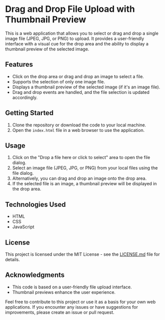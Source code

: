 # Drag and Drop File Upload with Thumbnail Preview

This is a web application that allows you to select or drag and drop a single image file (JPEG, JPG, or PNG) to upload. It provides a user-friendly interface with a visual cue for the drop area and the ability to display a thumbnail preview of the selected image.

## Features

- Click on the drop area or drag and drop an image to select a file.
- Supports the selection of only one image file.
- Displays a thumbnail preview of the selected image (if it's an image file).
- Drag and drop events are handled, and the file selection is updated accordingly.

## Getting Started

1. Clone the repository or download the code to your local machine.
2. Open the `index.html` file in a web browser to use the application.

## Usage

1. Click on the "Drop a file here or click to select" area to open the file dialog.
2. Select an image file (JPEG, JPG, or PNG) from your local files using the file dialog.
3. Alternatively, you can drag and drop an image onto the drop area.
4. If the selected file is an image, a thumbnail preview will be displayed in the drop area.

## Technologies Used

- HTML
- CSS
- JavaScript

## License

This project is licensed under the MIT License - see the [LICENSE.md](LICENSE.md) file for details.

## Acknowledgments

- This code is based on a user-friendly file upload interface.
- Thumbnail previews enhance the user experience.

Feel free to contribute to this project or use it as a basis for your own web applications. If you encounter any issues or have suggestions for improvements, please create an issue or pull request.
